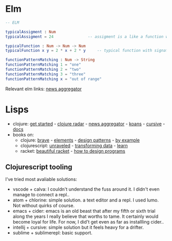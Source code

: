 # Elm

```elm
-- ELM

typicalAssigment : Num
typicalAssigment = 24				-- assigment is a like a function without arguments

typicalFunction : Num -> Num -> Num
typicalFunction x y = 2 * x + 2 * y		-- typical function with signature

functionPatternMatching : Num -> String
functionPatternMatching 1 = "one"
functionPatternMatching 2 = "two"
functionPatternMatching 3 = "three"
functionPatternMatching x = "out of range"
```
Relevant elm links: [news aggregator](https://elm-news.com/)

# Lisps

- clojure: [get started](https://calva.io/get-started-with-clojure/) - [clojure radar](https://www.juxt.pro/radar) - [news aggregator](http://planet.clojure.in) - [koans](http://clojurescriptkoans.com/) - [cursive](https://cursive-ide.com) - [docs](https://clojuredocs.org/quickref)
- books on:
	- clojure: [brave](https://www.braveclojure.com/) - [elements](https://leanpub.com/elementsofclojure/read_sample) - [design patterns](http://mishadoff.com/blog/clojure-design-patterns) - [by example](https://kimh.github.io/clojure-by-example)
	- clojurescript: [unraveled](https://funcool.github.io/clojurescript-unraveled) - [transforming data](http://langintro.com/cljsbook) - [learn](https://www.learn-clojurescript.com/)
	- racket: [beautiful racket](https://beautifulracket.com) - [how to design programs](https://htdp.org)

## Clojurescript tooling

I've tried most avaliable solutions:

- vscode + calva: I couldn't understand the fuss around it. I didn't even manage to connect a repl..
- atom + chlorine: simple solution. a text editor and a repl. I used lumo. Not without quirks of course.
- emacs + cider: emacs is an old beast that after my fifth or sixth trial along the years I really believe that worths to tame. It certainly would become loyal for life. For now, I did't get even as far as installling cider..
- intellij + cursive: simple solution but it feels heavy for a drifter.
- sublime + sublimerepl: basic support.